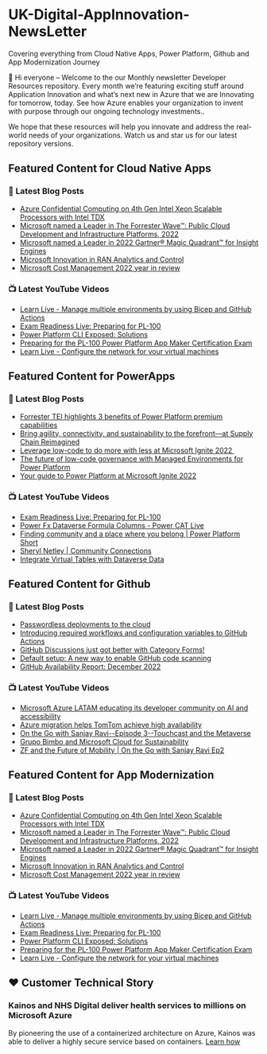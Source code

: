 # UK-Digital-AppInnovation-NewsLetter

Covering everything from Cloud Native Apps, Power Platform, Github and App Modernization Journey

👋 Hi everyone – Welcome to the our Monthly newsletter Developer Resources repository. Every month we’re featuring exciting stuff around Application Innovation and what’s next new in Azure that we are Innovating for tomorrow, today. See how Azure enables your organization to invent with purpose through our ongoing technology investments..


We hope that these resources will help you innovate and address the real-world needs of your organizations. Watch us and star us for our latest repository versions.

## Featured Content for Cloud Native Apps


### 📝 Latest Blog Posts

    
<!-- BLOGCNA:START -->
- [Azure Confidential Computing on 4th Gen Intel Xeon Scalable Processors with Intel TDX](https://azure.microsoft.com/blog/azure-confidential-computing-on-4th-gen-intel-xeon-scalable-processors-with-intel-tdx/)
- [Microsoft named a Leader in The Forrester Wave™: Public Cloud Development and Infrastructure Platforms, 2022](https://azure.microsoft.com/blog/microsoft-named-a-leader-in-the-forrester-wave-public-cloud-development-and-infrastructure-platforms-2022/)
- [Microsoft named a Leader in 2022 Gartner® Magic Quadrant™ for Insight Engines](https://azure.microsoft.com/blog/microsoft-named-a-leader-in-2022-gartner-magic-quadrant-for-insight-engines/)
- [Microsoft Innovation in RAN Analytics and Control](https://azure.microsoft.com/blog/microsoft-innovation-in-ran-analytics-and-control/)
- [Microsoft Cost Management 2022 year in review](https://azure.microsoft.com/blog/microsoft-cost-management-2022-year-in-review/)
<!-- BLOGCNA:END -->

### 📺 Latest YouTube Videos

 
<!-- YOUTUBECNA:START -->
- [Learn Live - Manage multiple environments by using Bicep and GitHub Actions](https://www.youtube.com/watch?v=sZ0Z-4r08so)
- [Exam Readiness Live: Preparing for PL-100](https://www.youtube.com/watch?v=xe_dv4w0IVw)
- [Power Platform CLI Exposed: Solutions](https://www.youtube.com/watch?v=2gVCsFutUFo)
- [Preparing for the PL-100 Power Platform App Maker Certification Exam](https://www.youtube.com/watch?v=i_f8aUhmvDk)
- [Learn Live - Configure the network for your virtual machines](https://www.youtube.com/watch?v=P8-PKz4jWOs)
<!-- YOUTUBECNA:END -->

##  Featured Content for PowerApps
### 📝 Latest Blog Posts
<!-- BLOGPOWER:START -->
- [Forrester TEI highlights 3 benefits of Power Platform premium capabilities](https://cloudblogs.microsoft.com/powerplatform/2022/11/28/forrester-tei-highlights-3-benefits-of-power-platform-premium-capabilities/)
- [Bring agility, connectivity, and sustainability to the forefront—at Supply Chain Reimagined](https://cloudblogs.microsoft.com/dynamics365/bdm/2022/10/27/bring-agility-connectivity-and-sustainability-to-the-forefront-at-supply-chain-reimagined/)
- [Leverage low-code to do more with less at Microsoft Ignite 2022 ](https://cloudblogs.microsoft.com/powerplatform/2022/10/12/leverage-low-code-to-do-more-with-less-at-microsoft-ignite-2022/)
- [The future of low-code governance with Managed Environments for Power Platform](https://cloudblogs.microsoft.com/powerplatform/2022/10/12/the-future-of-low-code-governance-with-managed-environments-for-power-platform/)
- [Your guide to Power Platform at Microsoft Ignite 2022](https://cloudblogs.microsoft.com/powerplatform/2022/10/05/your-guide-to-power-platform-at-microsoft-ignite-2022/)
<!-- BLOGPOWER:END -->
 ### 📺 Latest YouTube Videos
    
<!-- YOUTUBEPOWER:START -->
- [Exam Readiness Live: Preparing for PL-100](https://www.youtube.com/watch?v=Tyf7p8QTQ6o)
- [Power Fx Dataverse Formula Columns - Power CAT Live](https://www.youtube.com/watch?v=ewscYjh4yy8)
- [Finding community and a place where you belong | Power Platform Short](https://www.youtube.com/watch?v=nGKkM58kGVo)
- [Sheryl Netley | Community Connections](https://www.youtube.com/watch?v=cIyQLM8UT-s)
- [Integrate Virtual Tables with Dataverse Data](https://www.youtube.com/watch?v=gjum546ycpg)
<!-- YOUTUBEPOWER:END -->

##  Featured Content for Github
### 📝 Latest Blog Posts
<!-- BLOGGITHUB:START -->
- [Passwordless deployments to the cloud](https://github.blog/2023-01-11-passwordless-deployments-to-the-cloud/)
- [Introducing required workflows and configuration variables to GitHub Actions](https://github.blog/2023-01-10-introducing-required-workflows-and-configuration-variables-to-github-actions/)
- [GitHub Discussions just got better with Category Forms!](https://github.blog/2023-01-09-github-discussions-just-got-better-with-category-forms/)
- [Default setup: A new way to enable GitHub code scanning](https://github.blog/2023-01-09-default-setup-a-new-way-to-enable-github-code-scanning/)
- [GitHub Availability Report: December 2022](https://github.blog/2023-01-04-github-availability-report-december-2022/)
<!-- BLOGGITHUB:END -->
### 📺 Latest YouTube Videos
<!-- YOUTUBEGITHUB:START -->
- [Microsoft Azure LATAM educating its developer community on AI and accessibility](https://www.youtube.com/watch?v=P-JQl5MbUsY)
- [Azure migration helps TomTom achieve high availability](https://www.youtube.com/watch?v=BE9MO9WvZFc)
- [On the Go with Sanjay Ravi--Episode 3--Touchcast and the Metaverse](https://www.youtube.com/watch?v=2uA-YPrRWhw)
- [Grupo Bimbo and Microsoft Cloud for Sustainability](https://www.youtube.com/watch?v=ml6PI8vDmHs)
- [ZF and the Future of Mobility | On the Go with Sanjay Ravi Ep2](https://www.youtube.com/watch?v=X8WD9vbiqPg)
<!-- YOUTUBEGITHUB:END -->
##  Featured Content for App Modernization
### 📝 Latest Blog Posts
<!-- BLOGAPPMOD:START -->
- [Azure Confidential Computing on 4th Gen Intel Xeon Scalable Processors with Intel TDX](https://azure.microsoft.com/blog/azure-confidential-computing-on-4th-gen-intel-xeon-scalable-processors-with-intel-tdx/)
- [Microsoft named a Leader in The Forrester Wave™: Public Cloud Development and Infrastructure Platforms, 2022](https://azure.microsoft.com/blog/microsoft-named-a-leader-in-the-forrester-wave-public-cloud-development-and-infrastructure-platforms-2022/)
- [Microsoft named a Leader in 2022 Gartner® Magic Quadrant™ for Insight Engines](https://azure.microsoft.com/blog/microsoft-named-a-leader-in-2022-gartner-magic-quadrant-for-insight-engines/)
- [Microsoft Innovation in RAN Analytics and Control](https://azure.microsoft.com/blog/microsoft-innovation-in-ran-analytics-and-control/)
- [Microsoft Cost Management 2022 year in review](https://azure.microsoft.com/blog/microsoft-cost-management-2022-year-in-review/)
<!-- BLOGAPPMOD:END -->
### 📺 Latest YouTube Videos
<!-- YOUTUBEAPPMOD:START -->
- [Learn Live - Manage multiple environments by using Bicep and GitHub Actions](https://www.youtube.com/watch?v=sZ0Z-4r08so)
- [Exam Readiness Live: Preparing for PL-100](https://www.youtube.com/watch?v=xe_dv4w0IVw)
- [Power Platform CLI Exposed: Solutions](https://www.youtube.com/watch?v=2gVCsFutUFo)
- [Preparing for the PL-100 Power Platform App Maker Certification Exam](https://www.youtube.com/watch?v=i_f8aUhmvDk)
- [Learn Live - Configure the network for your virtual machines](https://www.youtube.com/watch?v=P8-PKz4jWOs)
<!-- YOUTUBEAPPMOD:END -->


## ♥️ Customer Technical Story 

### Kainos and NHS Digital deliver health services to millions on Microsoft Azure

By pioneering the use of a containerized architecture on Azure, Kainos was able to deliver a highly secure service based on containers. [Learn how](https://customers.microsoft.com/en-us/story/1368348549535774520-kainos-and-nhs-digital-deliver-health-services-to-millions-on-microsoft-azure)

